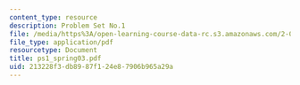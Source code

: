 ```yaml
---
content_type: resource
description: Problem Set No.1
file: /media/https%3A/open-learning-course-data-rc.s3.amazonaws.com/2-004-modeling-dynamics-and-control-ii-spring-2003/213228f3db8987f124e87906b965a29a_ps1_spring03.pdf
file_type: application/pdf
resourcetype: Document
title: ps1_spring03.pdf
uid: 213228f3-db89-87f1-24e8-7906b965a29a
---
```

